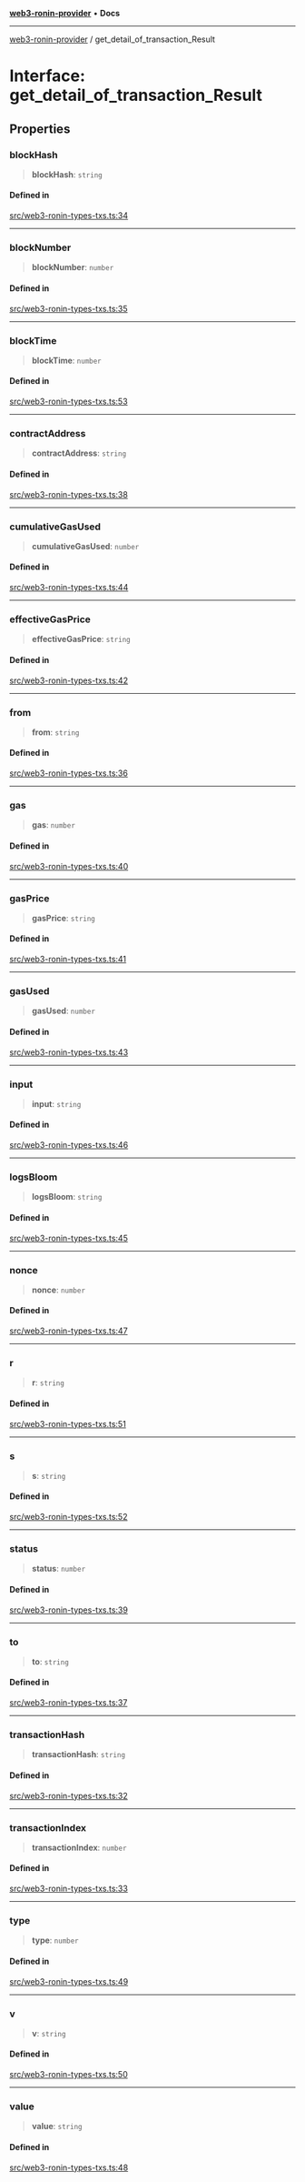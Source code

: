 [**web3-ronin-provider**](../README.md) • **Docs**

***

[web3-ronin-provider](../globals.md) / get\_detail\_of\_transaction\_Result

# Interface: get\_detail\_of\_transaction\_Result

## Properties

### blockHash

> **blockHash**: `string`

#### Defined in

[src/web3-ronin-types-txs.ts:34](https://github.com/chuacw/web3-ronin-provider/blob/4a5337409914c1435eb29cf10385b5e91a5e50ae/src/web3-ronin-types-txs.ts#L34)

***

### blockNumber

> **blockNumber**: `number`

#### Defined in

[src/web3-ronin-types-txs.ts:35](https://github.com/chuacw/web3-ronin-provider/blob/4a5337409914c1435eb29cf10385b5e91a5e50ae/src/web3-ronin-types-txs.ts#L35)

***

### blockTime

> **blockTime**: `number`

#### Defined in

[src/web3-ronin-types-txs.ts:53](https://github.com/chuacw/web3-ronin-provider/blob/4a5337409914c1435eb29cf10385b5e91a5e50ae/src/web3-ronin-types-txs.ts#L53)

***

### contractAddress

> **contractAddress**: `string`

#### Defined in

[src/web3-ronin-types-txs.ts:38](https://github.com/chuacw/web3-ronin-provider/blob/4a5337409914c1435eb29cf10385b5e91a5e50ae/src/web3-ronin-types-txs.ts#L38)

***

### cumulativeGasUsed

> **cumulativeGasUsed**: `number`

#### Defined in

[src/web3-ronin-types-txs.ts:44](https://github.com/chuacw/web3-ronin-provider/blob/4a5337409914c1435eb29cf10385b5e91a5e50ae/src/web3-ronin-types-txs.ts#L44)

***

### effectiveGasPrice

> **effectiveGasPrice**: `string`

#### Defined in

[src/web3-ronin-types-txs.ts:42](https://github.com/chuacw/web3-ronin-provider/blob/4a5337409914c1435eb29cf10385b5e91a5e50ae/src/web3-ronin-types-txs.ts#L42)

***

### from

> **from**: `string`

#### Defined in

[src/web3-ronin-types-txs.ts:36](https://github.com/chuacw/web3-ronin-provider/blob/4a5337409914c1435eb29cf10385b5e91a5e50ae/src/web3-ronin-types-txs.ts#L36)

***

### gas

> **gas**: `number`

#### Defined in

[src/web3-ronin-types-txs.ts:40](https://github.com/chuacw/web3-ronin-provider/blob/4a5337409914c1435eb29cf10385b5e91a5e50ae/src/web3-ronin-types-txs.ts#L40)

***

### gasPrice

> **gasPrice**: `string`

#### Defined in

[src/web3-ronin-types-txs.ts:41](https://github.com/chuacw/web3-ronin-provider/blob/4a5337409914c1435eb29cf10385b5e91a5e50ae/src/web3-ronin-types-txs.ts#L41)

***

### gasUsed

> **gasUsed**: `number`

#### Defined in

[src/web3-ronin-types-txs.ts:43](https://github.com/chuacw/web3-ronin-provider/blob/4a5337409914c1435eb29cf10385b5e91a5e50ae/src/web3-ronin-types-txs.ts#L43)

***

### input

> **input**: `string`

#### Defined in

[src/web3-ronin-types-txs.ts:46](https://github.com/chuacw/web3-ronin-provider/blob/4a5337409914c1435eb29cf10385b5e91a5e50ae/src/web3-ronin-types-txs.ts#L46)

***

### logsBloom

> **logsBloom**: `string`

#### Defined in

[src/web3-ronin-types-txs.ts:45](https://github.com/chuacw/web3-ronin-provider/blob/4a5337409914c1435eb29cf10385b5e91a5e50ae/src/web3-ronin-types-txs.ts#L45)

***

### nonce

> **nonce**: `number`

#### Defined in

[src/web3-ronin-types-txs.ts:47](https://github.com/chuacw/web3-ronin-provider/blob/4a5337409914c1435eb29cf10385b5e91a5e50ae/src/web3-ronin-types-txs.ts#L47)

***

### r

> **r**: `string`

#### Defined in

[src/web3-ronin-types-txs.ts:51](https://github.com/chuacw/web3-ronin-provider/blob/4a5337409914c1435eb29cf10385b5e91a5e50ae/src/web3-ronin-types-txs.ts#L51)

***

### s

> **s**: `string`

#### Defined in

[src/web3-ronin-types-txs.ts:52](https://github.com/chuacw/web3-ronin-provider/blob/4a5337409914c1435eb29cf10385b5e91a5e50ae/src/web3-ronin-types-txs.ts#L52)

***

### status

> **status**: `number`

#### Defined in

[src/web3-ronin-types-txs.ts:39](https://github.com/chuacw/web3-ronin-provider/blob/4a5337409914c1435eb29cf10385b5e91a5e50ae/src/web3-ronin-types-txs.ts#L39)

***

### to

> **to**: `string`

#### Defined in

[src/web3-ronin-types-txs.ts:37](https://github.com/chuacw/web3-ronin-provider/blob/4a5337409914c1435eb29cf10385b5e91a5e50ae/src/web3-ronin-types-txs.ts#L37)

***

### transactionHash

> **transactionHash**: `string`

#### Defined in

[src/web3-ronin-types-txs.ts:32](https://github.com/chuacw/web3-ronin-provider/blob/4a5337409914c1435eb29cf10385b5e91a5e50ae/src/web3-ronin-types-txs.ts#L32)

***

### transactionIndex

> **transactionIndex**: `number`

#### Defined in

[src/web3-ronin-types-txs.ts:33](https://github.com/chuacw/web3-ronin-provider/blob/4a5337409914c1435eb29cf10385b5e91a5e50ae/src/web3-ronin-types-txs.ts#L33)

***

### type

> **type**: `number`

#### Defined in

[src/web3-ronin-types-txs.ts:49](https://github.com/chuacw/web3-ronin-provider/blob/4a5337409914c1435eb29cf10385b5e91a5e50ae/src/web3-ronin-types-txs.ts#L49)

***

### v

> **v**: `string`

#### Defined in

[src/web3-ronin-types-txs.ts:50](https://github.com/chuacw/web3-ronin-provider/blob/4a5337409914c1435eb29cf10385b5e91a5e50ae/src/web3-ronin-types-txs.ts#L50)

***

### value

> **value**: `string`

#### Defined in

[src/web3-ronin-types-txs.ts:48](https://github.com/chuacw/web3-ronin-provider/blob/4a5337409914c1435eb29cf10385b5e91a5e50ae/src/web3-ronin-types-txs.ts#L48)
